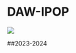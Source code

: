 # DAW-IPOP

![](https://www.sapalomera.cat/wp-content/themes/SaPalomeraTheme/img/logo-institut-sapalomera.png)

##2023-2024
